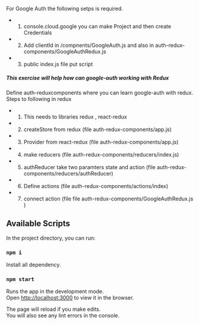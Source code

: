 For Google Auth the following setps is required.

- 1. console.cloud.google you can make Project and then create Credentials
- 2. Add clientId in /compnents/GoogleAuth.js and also in auth-redux-components/GoogleAuthRedux.js
- 3. public index.js file put script <script src="https://apis.google.com/js/api.js" ></script>

##### This exercise will help how can google-auth working with Redux

Define auth-reduxcomponents where you can learn google-auth with redux.<br>
Steps to following in redux

- 1. This needs to libraries redux , react-redux
- 2. createStore from redux (file auth-redux-components/app.js)
- 3. Provider from react-redux (file auth-redux-components/app.js)
- 4. make reducers (file auth-redux-components/reducers/index.js)
- 5. authReducer take two paramters state and action (file auth-redux-components/reducers/authReducer)
- 6. Define actions (file auth-redux-components/actions/index)
- 7. connect action (file file auth-redux-components/GoogleAuthRedux.js )

## Available Scripts

In the project directory, you can run:

### `npm i`

Install all dependency.<br />

### `npm start`

Runs the app in the development mode.<br />
Open [http://localhost:3000](http://localhost:3000) to view it in the browser.

The page will reload if you make edits.<br />
You will also see any lint errors in the console.

